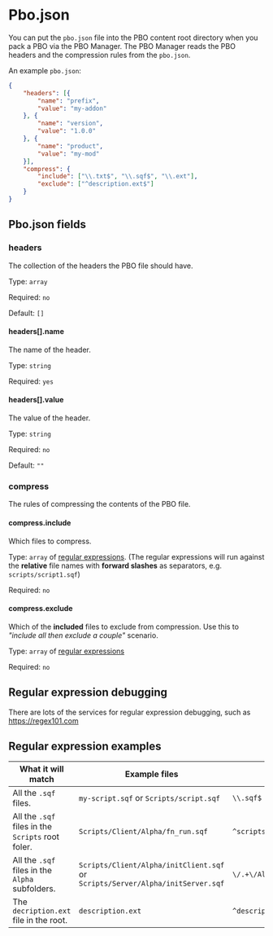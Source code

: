 # Pbo.json

You can put the `pbo.json` file into the PBO content root directory when you pack a PBO via the PBO Manager. The PBO Manager reads the PBO headers and the compression rules from the `pbo.json`.

An example `pbo.json`:

```json
{
    "headers": [{
        "name": "prefix",
        "value": "my-addon"
    }, {
        "name": "version",
        "value": "1.0.0"
    }, {
        "name": "product",
        "value": "my-mod"
    }],
    "compress": {
        "include": ["\\.txt$", "\\.sqf$", "\\.ext"],
        "exclude": ["^description.ext$"]
    }
}
```

## Pbo.json fields

### headers

The collection of the headers the PBO file should have.

Type: `array`

Required: `no`

Default: `[]`

#### headers[].name

The name of the header.

Type: `string`

Required: `yes`

#### headers[].value

The value of the header.

Type: `string`

Required: `no`

Default: `""`

### compress

The rules of compressing the contents of the PBO file.

#### compress.include

Which files to compress. 

Type: `array` of [regular expressions](https://en.wikipedia.org/wiki/Regular_expression). (The regular expressions will run against the **relative** file names with **forward slashes** as separators, e.g. `scripts/script1.sqf`)

Required: `no`

#### compress.exclude

Which of the **included** files to exclude from compression. Use this to _"include all then exclude a couple"_ scenario.

Type: `array` of [regular expressions](https://en.wikipedia.org/wiki/Regular_expression)

Required: `no`


## Regular expression debugging

There are lots of the services for regular expression debugging, such as https://regex101.com

## Regular expression examples

| What it will match                                | Example files                                                      | RegEx                  |
| ------------------------------------------------- | ------------------------------------------------------------------ | ---------------------- |
| All the `.sqf` files.                             | `my-script.sqf` or `Scripts/script.sqf`                            | `\\.sqf$`               |
| All the `.sqf` files in the `Scripts` root foler. | `Scripts/Client/Alpha/fn_run.sqf`                                  | `^scripts\/.+\\.sqf$`   |
| All the `.sqf` files in the `Alpha` subfolders.   | `Scripts/Client/Alpha/initClient.sqf` or `Scripts/Server/Alpha/initServer.sqf` | `\/.+\/Alpha\/.+\\.sqf$` |
| The `decription.ext` file in the root.            | `description.ext`                                                  | `^description.ext$`    |
